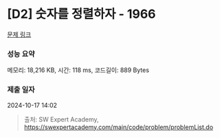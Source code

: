 # [D2] 숫자를 정렬하자 - 1966 

[문제 링크](https://swexpertacademy.com/main/code/problem/problemDetail.do?contestProbId=AV5PrmyKAWEDFAUq) 

### 성능 요약

메모리: 18,216 KB, 시간: 118 ms, 코드길이: 889 Bytes

### 제출 일자

2024-10-17 14:02



> 출처: SW Expert Academy, https://swexpertacademy.com/main/code/problem/problemList.do